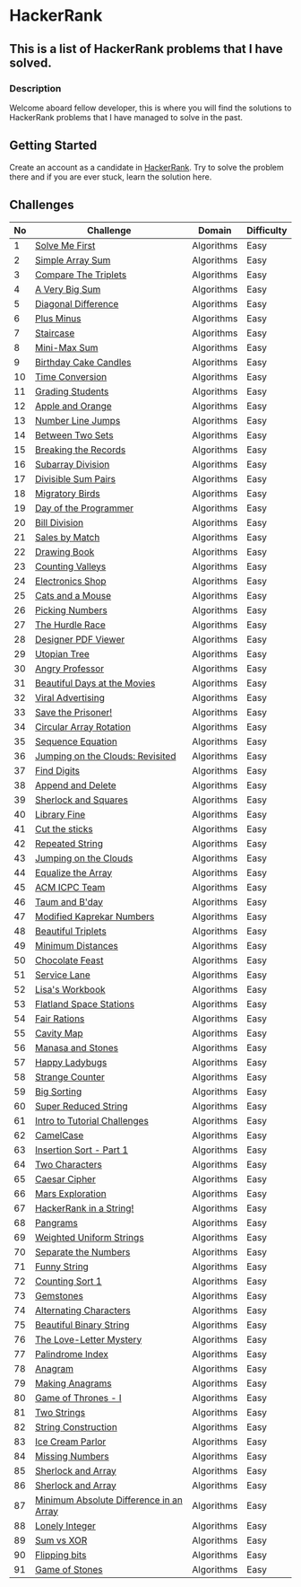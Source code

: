 # HackerRank

## This is a list of HackerRank problems that I have solved.

### Description

Welcome aboard fellow developer, this is where you will find the solutions to HackerRank problems that I have managed to solve in the past.

## Getting Started

Create an account as a candidate in [HackerRank](https://www.hackerrank.com/dashboard).
Try to solve the problem there and if you are ever stuck, learn the solution here.

## Challenges

| No  | Challenge                                                                                                          | Domain     | Difficulty |
| --- | ------------------------------------------------------------------------------------------------------------------ | ---------- | ---------- |
| 1   | [Solve Me First](problem_solving/algorithms/easy/solve_me_first)                                                   | Algorithms | Easy       |
| 2   | [Simple Array Sum](problem_solving/algorithms/easy/simple_array_sum)                                               | Algorithms | Easy       |
| 3   | [Compare The Triplets](problem_solving/algorithms/easy/compare_the_triplets)                                       | Algorithms | Easy       |
| 4   | [A Very Big Sum](problem_solving/algorithms/easy/a_very_big_sum)                                                   | Algorithms | Easy       |
| 5   | [Diagonal Difference](problem_solving/algorithms/easy/diagonal_difference)                                         | Algorithms | Easy       |
| 6   | [Plus Minus](problem_solving/algorithms/easy/plus_minus)                                                           | Algorithms | Easy       |
| 7   | [Staircase](problem_solving/algorithms/easy/staircase)                                                             | Algorithms | Easy       |
| 8   | [Mini-Max Sum](problem_solving/algorithms/easy/min_max_sum)                                                        | Algorithms | Easy       |
| 9   | [Birthday Cake Candles](problem_solving/algorithms/easy/birthday_cake_candles)                                     | Algorithms | Easy       |
| 10  | [Time Conversion](problem_solving/algorithms/easy/time_conversion)                                                 | Algorithms | Easy       |
| 11  | [Grading Students](problem_solving/algorithms/easy/grading_students)                                               | Algorithms | Easy       |
| 12  | [Apple and Orange](problem_solving/algorithms/easy/apple_and_orange)                                               | Algorithms | Easy       |
| 13  | [Number Line Jumps](problem_solving/algorithms/easy/number_line_jumps)                                             | Algorithms | Easy       |
| 14  | [Between Two Sets](problem_solving/algorithms/easy/between_two_sets)                                               | Algorithms | Easy       |
| 15  | [Breaking the Records](problem_solving/algorithms/easy/breaking_the_records)                                       | Algorithms | Easy       |
| 16  | [Subarray Division](problem_solving/algorithms/easy/subarray_division)                                             | Algorithms | Easy       |
| 17  | [Divisible Sum Pairs](problem_solving/algorithms/easy/divisible_sum_pairs)                                         | Algorithms | Easy       |
| 18  | [Migratory Birds](problem_solving/algorithms/easy/migratory_birds)                                                 | Algorithms | Easy       |
| 19  | [Day of the Programmer](problem_solving/algorithms/easy/day_of_the_programmer)                                     | Algorithms | Easy       |
| 20  | [Bill Division](problem_solving/algorithms/easy/bill_division)                                                     | Algorithms | Easy       |
| 21  | [Sales by Match](problem_solving/algorithms/easy/sales_by_match)                                                   | Algorithms | Easy       |
| 22  | [Drawing Book](problem_solving/algorithms/easy/drawing_book)                                                       | Algorithms | Easy       |
| 23  | [Counting Valleys](problem_solving/algorithms/easy/counting_valleys)                                               | Algorithms | Easy       |
| 24  | [Electronics Shop](problem_solving/algorithms/easy/electronics_shop)                                               | Algorithms | Easy       |
| 25  | [Cats and a Mouse](problem_solving/algorithms/easy/cats_and_a_mouse)                                               | Algorithms | Easy       |
| 26  | [Picking Numbers](problem_solving/algorithms/easy/picking_numbers)                                                 | Algorithms | Easy       |
| 27  | [The Hurdle Race](problem_solving/algorithms/easy/the_hurdle_race)                                                 | Algorithms | Easy       |
| 28  | [Designer PDF Viewer](problem_solving/algorithms/easy/designer_pdf_viewer)                                         | Algorithms | Easy       |
| 29  | [Utopian Tree](problem_solving/algorithms/easy/utopian_tree)                                                       | Algorithms | Easy       |
| 30  | [Angry Professor](problem_solving/algorithms/easy/angry_professor)                                                 | Algorithms | Easy       |
| 31  | [Beautiful Days at the Movies](problem_solving/algorithms/easy/beautiful_days_at_the_movies)                       | Algorithms | Easy       |
| 32  | [Viral Advertising](problem_solving/algorithms/easy/viral_advertising)                                             | Algorithms | Easy       |
| 33  | [Save the Prisoner!](problem_solving/algorithms/easy/save_the_prisoner)                                            | Algorithms | Easy       |
| 34  | [Circular Array Rotation](problem_solving/algorithms/easy/circular_array_rotation)                                 | Algorithms | Easy       |
| 35  | [Sequence Equation](problem_solving/algorithms/easy/sequence_equation)                                             | Algorithms | Easy       |
| 36  | [Jumping on the Clouds: Revisited](problem_solving/algorithms/easy/jumping_on_the_clouds_revisited)                | Algorithms | Easy       |
| 37  | [Find Digits](problem_solving/algorithms/easy/find_digits)                                                         | Algorithms | Easy       |
| 38  | [Append and Delete](problem_solving/algorithms/easy/append_and_delete)                                             | Algorithms | Easy       |
| 39  | [Sherlock and Squares](problem_solving/algorithms/easy/sherlock_and_squares)                                       | Algorithms | Easy       |
| 40  | [Library Fine](problem_solving/algorithms/easy/library_fine)                                                       | Algorithms | Easy       |
| 41  | [Cut the sticks](problem_solving/algorithms/easy/cut_the_sticks)                                                   | Algorithms | Easy       |
| 42  | [Repeated String](problem_solving/algorithms/easy/repeated_string)                                                 | Algorithms | Easy       |
| 43  | [Jumping on the Clouds](problem_solving/algorithms/easy/jumping_on_the_clouds)                                     | Algorithms | Easy       |
| 44  | [Equalize the Array](problem_solving/algorithms/easy/equalize_the_array)                                           | Algorithms | Easy       |
| 45  | [ACM ICPC Team](problem_solving/algorithms/easy/acm_icpc_team)                                                     | Algorithms | Easy       |
| 46  | [Taum and B'day](problem_solving/algorithms/easy/taum_and_bday)                                                    | Algorithms | Easy       |
| 47  | [Modified Kaprekar Numbers](problem_solving/algorithms/easy/modified_kaprekar_numbers)                             | Algorithms | Easy       |
| 48  | [Beautiful Triplets](problem_solving/algorithms/easy/beautiful_triplets)                                           | Algorithms | Easy       |
| 49  | [Minimum Distances](problem_solving/algorithms/easy/minimum_distances)                                             | Algorithms | Easy       |
| 50  | [Chocolate Feast](problem_solving/algorithms/easy/chocolate_feast)                                                 | Algorithms | Easy       |
| 51  | [Service Lane](problem_solving/algorithms/easy/service_lane)                                                       | Algorithms | Easy       |
| 52  | [Lisa's Workbook](problem_solving/algorithms/easy/lisa_s_workbook)                                                 | Algorithms | Easy       |
| 53  | [Flatland Space Stations](problem_solving/algorithms/easy/flatland_space_stations)                                 | Algorithms | Easy       |
| 54  | [Fair Rations](problem_solving/algorithms/easy/fair_rations)                                                       | Algorithms | Easy       |
| 55  | [Cavity Map](problem_solving/algorithms/easy/cavity_map)                                                           | Algorithms | Easy       |
| 56  | [Manasa and Stones](problem_solving/algorithms/easy/manasa_and_stones)                                             | Algorithms | Easy       |
| 57  | [Happy Ladybugs](problem_solving/algorithms/easy/happy_ladybugs)                                                   | Algorithms | Easy       |
| 58  | [Strange Counter](problem_solving/algorithms/easy/strange_counter)                                                 | Algorithms | Easy       |
| 59  | [Big Sorting](problem_solving/algorithms/easy/big_sorting)                                                         | Algorithms | Easy       |
| 60  | [Super Reduced String](problem_solving/algorithms/easy/super_reduced_string)                                       | Algorithms | Easy       |
| 61  | [Intro to Tutorial Challenges](problem_solving/algorithms/easy/intro_to_tutorial_challenges)                       | Algorithms | Easy       |
| 62  | [CamelCase](problem_solving/algorithms/easy/camelcase)                                                             | Algorithms | Easy       |
| 63  | [Insertion Sort - Part 1](problem_solving/algorithms/easy/insertion_sort_part_1)                                   | Algorithms | Easy       |
| 64  | [Two Characters](problem_solving/algorithms/easy/two_characters)                                                   | Algorithms | Easy       |
| 65  | [Caesar Cipher](problem_solving/algorithms/easy/caesar_cipher)                                                     | Algorithms | Easy       |
| 66  | [Mars Exploration](problem_solving/algorithms/easy/mars_exploration)                                               | Algorithms | Easy       |
| 67  | [HackerRank in a String!](problem_solving/algorithms/easy/hackerrank_in_a_string)                                  | Algorithms | Easy       |
| 68  | [Pangrams](problem_solving/algorithms/easy/pangrams)                                                               | Algorithms | Easy       |
| 69  | [Weighted Uniform Strings](problem_solving/algorithms/easy/weighted_uniform_strings)                               | Algorithms | Easy       |
| 70  | [Separate the Numbers](problem_solving/algorithms/easy/separate_the_numbers)                                       | Algorithms | Easy       |
| 71  | [Funny String](problem_solving/algorithms/easy/funny_string)                                                       | Algorithms | Easy       |
| 72  | [Counting Sort 1](problem_solving/algorithms/easy/counting_sort_1)                                                 | Algorithms | Easy       |
| 73  | [Gemstones](problem_solving/algorithms/easy/gemstones)                                                             | Algorithms | Easy       |
| 74  | [Alternating Characters](problem_solving/algorithms/easy/alternating_characters)                                   | Algorithms | Easy       |
| 75  | [Beautiful Binary String](problem_solving/algorithms/easy/beautiful_binary_string)                                 | Algorithms | Easy       |
| 76  | [The Love-Letter Mystery](problem_solving/algorithms/easy/the_love_letter_mystery)                                 | Algorithms | Easy       |
| 77  | [Palindrome Index](problem_solving/algorithms/easy/palindrome_index)                                               | Algorithms | Easy       |
| 78  | [Anagram](problem_solving/algorithms/easy/anagram)                                                                 | Algorithms | Easy       |
| 79  | [Making Anagrams](problem_solving/algorithms/easy/making_anagrams)                                                 | Algorithms | Easy       |
| 80  | [Game of Thrones - I](problem_solving/algorithms/easy/game_of_thrones_i)                                           | Algorithms | Easy       |
| 81  | [Two Strings](problem_solving/algorithms/easy/two_strings)                                                         | Algorithms | Easy       |
| 82  | [String Construction](problem_solving/algorithms/easy/string_construction)                                         | Algorithms | Easy       |
| 83  | [Ice Cream Parlor](problem_solving/algorithms/easy/ice_cream_parlor)                                               | Algorithms | Easy       |
| 84  | [Missing Numbers](problem_solving/algorithms/easy/missing_numbers)                                                 | Algorithms | Easy       |
| 85  | [Sherlock and Array](problem_solving/algorithms/easy/sherlock_and_array)                                           | Algorithms | Easy       |
| 86  | [Sherlock and Array](problem_solving/algorithms/easy/sherlock_and_array)                                           | Algorithms | Easy       |
| 87  | [Minimum Absolute Difference in an Array](problem_solving/algorithms/easy/minimum_absolute_difference_in_an_array) | Algorithms | Easy       |
| 88  | [Lonely Integer](problem_solving/algorithms/easy/lonely_integer)                                                   | Algorithms | Easy       |
| 89  | [Sum vs XOR](problem_solving/algorithms/easy/sum_vs_xor)                                                           | Algorithms | Easy       |
| 90  | [Flipping bits](problem_solving/algorithms/easy/flipping_bits)                                                     | Algorithms | Easy       |
| 91  | [Game of Stones](problem_solving/algorithms/easy/game_of_stones)                                                   | Algorithms | Easy       |
